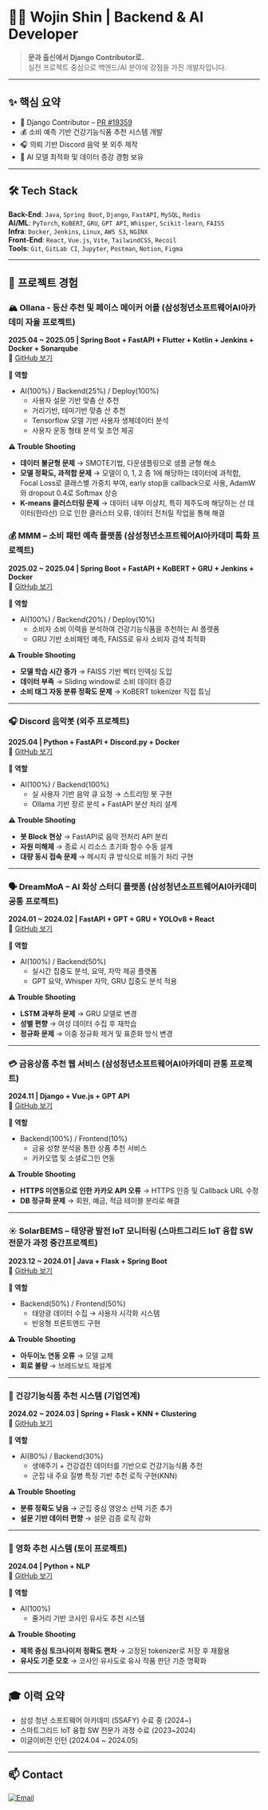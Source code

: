 # 👨‍💻 Wojin Shin | Backend & AI Developer

> **문과 출신에서 Django Contributor로.**  
> 실전 프로젝트 중심으로 백엔드/AI 분야에 강점을 가진 개발자입니다.

---

## ✨ 핵심 요약

- 🧠 Django Contributor – [PR #19359](https://github.com/django/django/pull/19359)
- 💰 소비 예측 기반 건강기능식품 추천 시스템 개발
- 🎧 의뢰 기반 Discord 음악 봇 외주 제작
- 🧠 AI 모델 최적화 및 데이터 증강 경험 보유

---

## 🛠️ Tech Stack

**Back-End**: `Java`, `Spring Boot`, `Django`, `FastAPI`, `MySQL`, `Redis`  
**AI/ML**: `PyTorch`, `KoBERT`, `GRU`, `GPT API`, `Whisper`, `Scikit-learn`, `FAISS`  
**Infra**: `Docker`, `Jenkins`, `Linux`, `AWS S3`, `NGINX`  
**Front-End**: `React`, `Vue.js`, `Vite`, `TailwindCSS`, `Recoil`  
**Tools**: `Git`, `GitLab CI`, `Jupyter`, `Postman`, `Notion`, `Figma`

---

## 💼 프로젝트 경험

### 🏔️ Ollana - 등산 추천 및 페이스 메이커 어플 (삼성청년소프트웨어AI아카데미 자율 프로젝트)
**2025.04 ~ 2025.05 | Spring Boot + FastAPI + Flutter + Kotlin + Jenkins + Docker + Sonarqube**  
🔗 [GitHub 보기](https://github.com/zebra0345/Ollana)  

**🙋 역할**
- AI(100%) / Backend(25%) / Deploy(100%)
  - 사용자 설문 기반 맞춤 산 추천
  - 거리기반, 테마기반 맞춤 산 추천
  - Tensorflow 모델 기반 사용자 생체데이터 분석
  - 사용자 운동 형태 분석 및 조언 제공


**⚠️ Trouble Shooting**
- **데이터 불균형 문제** → SMOTE기법, 다운샘플링으로 샘플 균형 해소
- **모델 정확도, 과적합 문제** → 모델이 0, 1, 2 중 1에 해당하는 데이터에 과적합, Focal Loss로 클래스별 가중치 부여, early stop을 callback으로 사용, AdamW와 dropout 0.4로 Softmax 상승
- **K-means 클러스터링 문제** → 데이터 내부 이상치, 특히 제주도에 해당하는 산 데이터(한라산) 으로 인한 클러스터 오류, 데이터 전처릴 작업을 통해 해결

### 💰 MMM – 소비 패턴 예측 플랫폼 (삼성청년소프트웨어AI아카데미 특화 프로젝트)
**2025.02 ~ 2025.04 | Spring Boot + FastAPI + KoBERT + GRU + Jenkins + Docker**  
🔗 [GitHub 보기](https://github.com/zebra0345/MMM)

**🙋 역할**
- AI(100%) / Backend(20%) / Deploy(10%)
  - 소비자 소비 이력을 분석하여 건강기능식품을 추천하는 AI 플랫폼
  - GRU 기반 소비패턴 예측, FAISS로 유사 소비자 검색 최적화
 
  
**⚠️ Trouble Shooting**
- **모델 학습 시간 증가** → FAISS 기반 벡터 인덱싱 도입  
- **데이터 부족** → Sliding window로 소비 데이터 증강  
- **소비 태그 자동 분류 정확도 문제** → KoBERT tokenizer 직접 튜닝

---

### 🎧 Discord 음악봇 (외주 프로젝트)
**2025.04 | Python + FastAPI + Discord.py + Docker**  
🔗 [GitHub 보기](https://github.com/zebra0345/bot_sample.git)

**🙋 역할**
- AI(100%) / Backend(100%)
  - 실 사용자 기반 음악 큐 요청 → 스트리밍 봇 구현
  - Ollama 기반 장르 분석 + FastAPI 분산 처리 설계

**⚠️ Trouble Shooting**
- **봇 Block 현상** → FastAPI로 음악 전처리 API 분리  
- **자원 미해제** → 종료 시 리소스 초기화 함수 수동 설계  
- **대량 동시 접속 문제** → 메시지 큐 방식으로 비동기 처리 구현

---

### 🗣 DreamMoA – AI 화상 스터디 플랫폼 (삼성청년소프트웨어AI아카데미 공통 프로젝트)
**2024.01 ~ 2024.02 | FastAPI + GPT + GRU + YOLOv8 + React**  
🔗 [GitHub 보기](https://github.com/zebra0345/dream_project)


**🙋 역할**
- AI(100%) / Backend(50%)
  - 실시간 집중도 분석, 요약, 자막 제공 플랫폼
  - GPT 요약, Whisper 자막, GRU 집중도 분석 적용


**⚠️ Trouble Shooting**
- **LSTM 과부하 문제** → GRU 모델로 변경  
- **성별 편향** → 여성 데이터 수집 후 재학습  
- **정규화 문제** → 이중 정규화 제거 및 표준화 방식 변경

---

### 💳 금융상품 추천 웹 서비스 (삼성청년소프트웨어AI아카데미 관통 프로젝트)
**2024.11 | Django + Vue.js + GPT API**  
🔗 [GitHub 보기](https://github.com/zebra0345/finSetProject)

**🙋 역할**
- Backend(100%) / Frontend(10%)
  - 금융 성향 분석을 통한 상품 추천 서비스
  - 카카오맵 및 소셜로그인 연동

  
**⚠️ Trouble Shooting**
- **HTTPS 미연동으로 인한 카카오 API 오류** → HTTPS 인증 및 Callback URL 수정  
- **DB 정규화 문제** → 회원, 예금, 적금 테이블 분리로 해결

---

### ☀️ SolarBEMS – 태양광 발전 IoT 모니터링 (스마트그리드 IoT 융합 SW 전문가 과정 중간프로젝트)
**2023.12 ~ 2024.01 | Java + Flask + Spring Boot**  
🔗 [GitHub 보기](https://github.com/2023-SMHRD-KDT-IOT-4/SolarBEMS)

**🙋 역할**
- Backend(50%) / Frontend(50%)
  - 태양광 데이터 수집 → 사용자 시각화 시스템
  - 반응형 프론트엔드 구현

  
**⚠️ Trouble Shooting**
- **아두이노 연동 오류** → 모델 교체  
- **회로 불량** → 브레드보드 재설계

---

### 💊 건강기능식품 추천 시스템 (기업연계)
**2024.02 ~ 2024.03 | Spring + Flask + KNN + Clustering**  
🔗 [GitHub 보기](https://github.com/2023-SMHRD-KDT-IOT-4/yeahaRepo)

**🙋 역할**
- AI(80%) / Backend(30%)
  - 생애주기 + 건강검진 데이터를 기반으로 건강기능식품 추천
  - 군집 내 주요 질병 특징 기반 추천 로직 구현(KNN)


**⚠️ Trouble Shooting**
- **분류 정확도 낮음** → 군집 중심 영양소 선택 기준 추가  
- **설문 기반 데이터 편향** → 설문 검증 로직 강화

---

### 🎥 영화 추천 시스템 (토이 프로젝트)
**2024.04 | Python + NLP**  
🔗 [GitHub 보기](https://github.com/zebra0345/movie.git)

**🙋 역할**
- AI(100%)
  - 줄거리 기반 코사인 유사도 추천 시스템


**⚠️ Trouble Shooting**
- **제목 중심 토크나이저 정확도 편차** → 고정된 tokenizer로 저장 후 재활용  
- **유사도 기준 모호** → 코사인 유사도로 유사 작품 판단 기준 명확화

---

## 🎓 이력 요약

- 삼성 청년 소프트웨어 아카데미 (SSAFY) 수료 중 (2024~)  
- 스마트그리드 IoT 융합 SW 전문가 과정 수료 (2023~2024)  
- 이글이비전 인턴 (2024.04 ~ 2024.05)

---

## 📫 Contact

[![Email](https://img.shields.io/badge/zebra0345@naver.com-D14836?style=flat)]()
